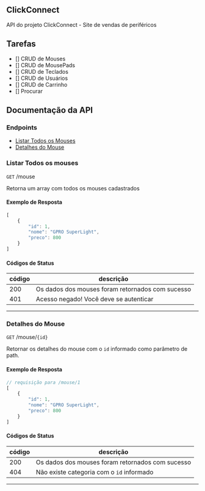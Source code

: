 ## ClickConnect
API do projeto ClickConnect - Site de vendas de periféricos

## Tarefas

- [] CRUD de Mouses 
- [] CRUD de MousePads
- [] CRUD de Teclados
- [] CRUD de Usuários
- [] CRUD de Carrinho   
- [] Procurar 

## Documentação da API

### Endpoints
- [Listar Todos os Mouses](#listar-todos-os-mouses)
- [Detalhes do Mouse](#detalhes-do-mouse)

### Listar Todos os mouses

`GET` /mouse

Retorna um array com todos os mouses cadastrados

#### Exemplo de Resposta

```js
[
    {
        "id": 1,
        "nome": "GPRO SuperLight",
        "preco": 800
    }
]
```

#### Códigos de Status
|código | descrição |
|-------|-----------|
| 200 | Os dados dos mouses foram retornados com sucesso
| 401 | Acesso negado! Você deve se autenticar|
---

### Detalhes do Mouse

`GET` /mouse/`{id}`

Retornar os detalhes do mouse com o `id` informado como parâmetro de path.

#### Exemplo de Resposta

```js
// requisição para /mouse/1
[
    {
        "id": 1,
        "nome": "GPRO SuperLight",
        "preco": 800
    }
]
```

#### Códigos de Status
|código | descrição |
|-------|-----------|
| 200 | Os dados dos mouses foram retornados com sucesso
| 404 | Não existe categoria com o `id` informado|
---
